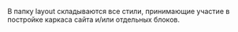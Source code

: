 В папку layout складываются все стили, принимающие участие в постройке каркаса сайта и/или отдельных блоков.